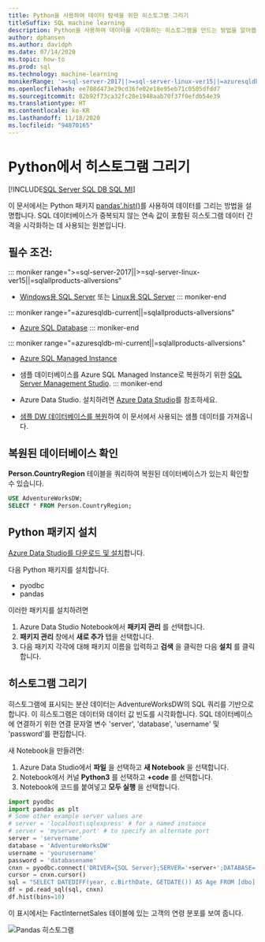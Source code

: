 ```yaml
---
title: Python을 사용하여 데이터 탐색을 위한 히스토그램 그리기
titleSuffix: SQL machine learning
description: Python을 사용하여 데이터를 시각화하는 히스토그램을 만드는 방법을 알아봅니다.
author: dphansen
ms.author: davidph
ms.date: 07/14/2020
ms.topic: how-to
ms.prod: sql
ms.technology: machine-learning
monikerRange: '>=sql-server-2017||>=sql-server-linux-ver15||=azuresqldb-mi-current||=azuresqldb-current||=sqlallproducts-allversions'
ms.openlocfilehash: ee708d473e29cd36fe02e18e95eb71c0505dfdd7
ms.sourcegitcommit: 82b92f73ca32fc28e1948aab70f37f0efdb54e39
ms.translationtype: HT
ms.contentlocale: ko-KR
ms.lasthandoff: 11/18/2020
ms.locfileid: "94870165"
---
```

# <a name="plot-histograms-in-python"></a>Python에서 히스토그램 그리기 
[!INCLUDE[SQL Server SQL DB SQL MI](../../includes/applies-to-version/sql-asdb-asdbmi.md)]

이 문서에서는 Python 패키지 [pandas'.hist()](https://pandas.pydata.org/pandas-docs/stable/reference/api/pandas.DataFrame.hist.html)를 사용하여 데이터를 그리는 방법을 설명합니다. SQL 데이터베이스가 중복되지 않는 연속 값이 포함된 히스토그램 데이터 간격을 시각화하는 데 사용되는 원본입니다.

## <a name="prerequisites"></a>필수 조건:

::: moniker range=">=sql-server-2017||>=sql-server-linux-ver15||=sqlallproducts-allversions"
* [Windows용 SQL Server](../../database-engine/install-windows/install-sql-server.md) 또는 [Linux용 SQL Server](../../linux/sql-server-linux-overview.md)
::: moniker-end

::: moniker range="=azuresqldb-current||=sqlallproducts-allversions"
* [Azure SQL Database](/azure/sql-database/sql-database-get-started-portal)
::: moniker-end

::: moniker range="=azuresqldb-mi-current||=sqlallproducts-allversions"
* [Azure SQL Managed Instance](/azure/azure-sql/managed-instance/instance-create-quickstart)

* 샘플 데이터베이스를 Azure SQL Managed Instance로 복원하기 위한 [SQL Server Management Studio](../../ssms/download-sql-server-management-studio-ssms.md).
::: moniker-end

* Azure Data Studio. 설치하려면 [Azure Data Studio](../../azure-data-studio/what-is.md)를 참조하세요.

* [샘플 DW 데이터베이스를 복원](../../samples/adventureworks-install-configure.md)하여 이 문서에서 사용되는 샘플 데이터를 가져옵니다.

## <a name="verify-restored-database"></a>복원된 데이터베이스 확인

**Person.CountryRegion** 테이블을 쿼리하여 복원된 데이터베이스가 있는지 확인할 수 있습니다.
```sql
USE AdventureWorksDW;
SELECT * FROM Person.CountryRegion;
```
  
## <a name="install-python-packages"></a>Python 패키지 설치

[Azure Data Studio를 다운로드 및 설치](../../azure-data-studio/download-azure-data-studio.md)합니다.

다음 Python 패키지를 설치합니다.
  * pyodbc
  * pandas

  이러한 패키지를 설치하려면

  1. Azure Data Studio Notebook에서 **패키지 관리** 를 선택합니다.
  2. **패키지 관리** 창에서 **새로 추가** 탭을 선택합니다.
  3. 다음 패키지 각각에 대해 패키지 이름을 입력하고 **검색** 을 클릭한 다음 **설치** 를 클릭합니다.

## <a name="plot-histogram"></a>히스토그램 그리기

히스토그램에 표시되는 분산 데이터는 AdventureWorksDW의 SQL 쿼리를 기반으로 합니다. 이 히스토그램은 데이터와 데이터 값 빈도를 시각화합니다. SQL 데이터베이스에 연결하기 위한 연결 문자열 변수 'server', 'database', 'username' 및 'password'를 편집합니다.

새 Notebook을 만들려면:

1. Azure Data Studio에서 **파일** 을 선택하고 **새 Notebook** 을 선택합니다.
2. Notebook에서 커널 **Python3** 를 선택하고 **+code** 를 선택합니다.
3. Notebook에 코드를 붙여넣고 **모두 실행** 을 선택합니다.

```python
import pyodbc 
import pandas as plt
# Some other example server values are
# server = 'localhost\sqlexpress' # for a named instance
# server = 'myserver,port' # to specify an alternate port
server = 'servername' 
database = 'AdventureWorksDW' 
username = 'yourusername' 
password = 'databasename'  
cnxn = pyodbc.connect('DRIVER={SQL Server};SERVER='+server+';DATABASE='+database+';UID='+username+';PWD='+ password)
cursor = cnxn.cursor()
sql = "SELECT DATEDIFF(year, c.BirthDate, GETDATE()) AS Age FROM [dbo].[FactInternetSales] s INNER JOIN dbo.DimCustomer c ON s.CustomerKey = c.CustomerKey"
df = pd.read_sql(sql, cnxn)
df.hist(bins=10)
```

이 표시에서는 FactInternetSales 테이블에 있는 고객의 연령 분포를 보여 줍니다.

![Pandas 히스토그램](./media/python-histogram.png)
